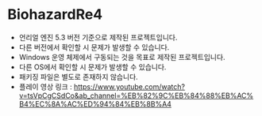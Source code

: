 # BiohazardRe4
- 언리얼 엔진 5.3 버전 기준으로 제작된 프로젝트입니다.
- 다른 버전에서 확인할 시 문제가 발생할 수 있습니다.
- Windows 운영 체제에서 구동되는 것을 목표로 제작된 프로젝트입니다.
- 다른 OS에서 확인할 시 문제가 발생할 수 있습니다.
- 패키징 파일은 별도로 존재하지 않습니다.
- 플레이 영상 링크 : https://www.youtube.com/watch?v=tsVpCgCSdCo&ab_channel=%EB%82%9C%EB%84%88%EB%AC%B4%EC%8A%AC%ED%94%84%EB%8B%A4
